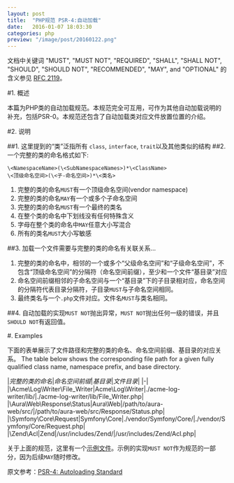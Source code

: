 ```yaml
---
layout: post
title:  "PHP规范 PSR-4:自动加载"
date:   2016-01-07 18:03:30
categories: php
preview: "/image/post/20160122.png"
---
```


文档中关键词 "MUST", "MUST NOT", "REQUIRED", "SHALL", "SHALL NOT", "SHOULD", "SHOULD NOT", "RECOMMENDED", "MAY", and "OPTIONAL" 的含义参见 [RFC 2119](http://www.ietf.org/rfc/rfc2119.txt)。

#1. 概述

本篇为PHP类的自动加载规范。本规范完全可互用，可作为其他自动加载说明的补充，包括PSR-0。本规范还包含了自动加载类对应文件放置位置的介绍。

#2. 说明

##1. 这里提到的“类”泛指所有 `class`, `interface`, `trait`以及其他类似的结构
##2.一个完整的类的命名格式如下:

    \<NamespaceName>(\<SubNamespaceNames>)*\<ClassName>
    \<顶级命名空间>(\<子-命名空间>)*\<类名>

1. 完整的类的命名`MUST`有一个顶级命名空间(vendor namespace)
2. 完整的类的命名`MAY`有一个或多个子命名空间
3. 完整的类的命名`MUST`有一个最终的类名
4. 在整个类的命名中下划线没有任何特殊含义
5. 字母在整个类的命名中`MAY`任意大小写混合
6. 所有的类名`MUST`大小写敏感

##3. 加载一个文件需要与完整的类的命名有关联关系...

1. 完整的类的命名中，相邻的一个或多个“父级命名空间”和“子级命名空间”，不包含“顶级命名空间”的分隔符（命名空间前缀），至少和一个文件“基目录”对应
2. 命名空间前缀相邻的子命名空间与一个“基目录”下的子目录相对应，命名空间的分隔符代表目录分隔符，子目录`MUST`与子命名空间相同。
3. 最终类名与一个`.php`文件对应。文件名`MUST`与类名相同。

##4. 自动加载的实现`MUST NOT`抛出异常，`MUST NOT`抛出任何一级的错误，并且`SHOULD NOT`有返回值。

#. Examples

下面的表单展示了文件路径和完整的类的命名、命名空间前缀、基目录的对应关系。
The table below shows the corresponding file path for a given fully qualified class name, namespace prefix, and base directory.

|*完整的类的命名*|*命名空间前缀*|*基目录*|*文件目录*|
|-|
|\Acme\Log\Writer\File_Writer|Acme\Log\Writer|./acme-log-writer/lib/|./acme-log-writer/lib/File_Writer.php|
|\Aura\Web\Response\Status|Aura\Web|/path/to/aura-web/src/|/path/to/aura-web/src/Response/Status.php|
|\Symfony\Core\Request|Symfony\Core|./vendor/Symfony/Core/|./vendor/Symfony/Core/Request.php|
|\Zend\Acl|Zend|/usr/includes/Zend/|/usr/includes/Zend/Acl.php|

关于上面的规范，这里有一个[示例文件](https://github.com/php-fig/fig-standards/blob/master/accepted/PSR-4-autoloader-examples.md)。示例的实现`MUST NOT`作为规范的一部分，因为后续`MAY`随时修改。

原文参考：[PSR-4: Autoloading Standard](http://www.php-fig.org/psr/psr-4/)